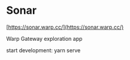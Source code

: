 # Sonar

[https://sonar.warp.cc/](https://sonar.warp.cc/)

Warp Gateway exploration app

start development: yarn serve

